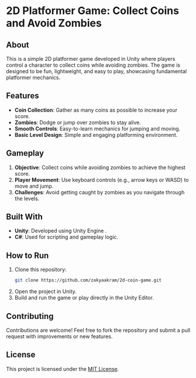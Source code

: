# 2D Platformer Game: Collect Coins and Avoid Zombies  

## About  
This is a simple 2D platformer game developed in Unity where players control a character to collect coins while avoiding zombies. The game is designed to be fun, lightweight, and easy to play, showcasing fundamental platformer mechanics.  

## Features  
- **Coin Collection**: Gather as many coins as possible to increase your score.  
- **Zombies**: Dodge or jump over zombies to stay alive.  
- **Smooth Controls**: Easy-to-learn mechanics for jumping and moving.  
- **Basic Level Design**: Simple and engaging platforming environment.  

##  Gameplay  
1. **Objective**: Collect coins while avoiding zombies to achieve the highest score.  
2. **Player Movement**: Use keyboard controls (e.g., arrow keys or WASD) to move and jump.  
3. **Challenges**: Avoid getting caught by zombies as you navigate through the levels.  

##  Built With  
- **Unity**: Developed using Unity Engine .  
- **C#**: Used for scripting and gameplay logic.  

##  How to Run  
1. Clone this repository:  
   ```bash  
   git clone https://github.com/zakyaakram/2d-coin-game.git  
   ```  
2. Open the project in Unity.  
3. Build and run the game or play directly in the Unity Editor.  
 


##  Contributing  
Contributions are welcome! Feel free to fork the repository and submit a pull request with improvements or new features.  

##  License  
This project is licensed under the [MIT License](LICENSE).  

